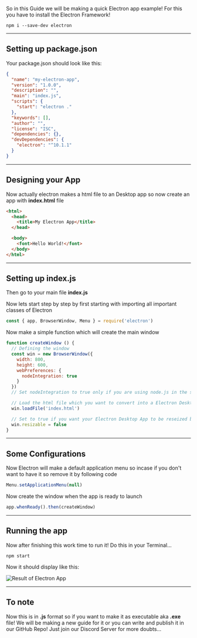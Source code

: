 So in this Guide we will be making a quick Electron app example!
For this you have to install the Electron Framework!

```
npm i --save-dev electron
```

---
## Setting up package.json

Your package.json should look like this:

```json
{
  "name": "my-electron-app",
  "version": "1.0.0",
  "description": "",
  "main": "index.js",
  "scripts": {
    "start": "electron ."
  },
  "keywords": [],
  "author": "",
  "license": "ISC",
  "dependencies": {},
  "devDependencies": {
    "electron": "^10.1.1"
  }
}
```

---
## Designing your App

Now actually electron makes a html file to an Desktop app so now create an app with **index.html** file

```html
<html>
  <head>
    <title>My Electron App</title>
  </head>

  <body>
    <font>Hello World!</font>
  </body>
</html>
```

---
## Setting up index.js

Then go to your main file **index.js**

Now lets start step by step by first starting with importing all important classes of Electron

```js
const { app, BrowserWindow, Menu } = require('electron')
```

Now make a simple function which will create the main window

```js
function createWindow () {
  // Defining the window
  const win = new BrowserWindow({
    width: 800,
    height: 600,
    webPreferences: {
      nodeIntegration: true
    }
  })
  // Set nodeIntegration to true only if you are using node.js in the script tag of html file!

  // Load the html file which you want to convert into a Electron Desktop app
  win.loadFile('index.html')

  // Set to true if you want your Electron Desktop App to be reseized by the user...
  win.resizable = false
}
```

---
## Some Configurations

Now Electron will make a default application menu so incase if you don't want to have it so remove it by following code

```js
Menu.setApplicationMenu(null)
```

Now create the window when the app is ready to launch

```js
app.whenReady().then(createWindow)
```

---
## Running the app
Now after finishing this work time to run it! Do this in your Terminal...

```
npm start
```

Now it should display like this:

![Result of Electron App](https://cdn.glitch.com/1e5e278d-4135-41bc-9115-11844dfcb3b6%2F905cf352-c7c6-4770-ab0f-27b3897db4b2.image.png?v=1600181832237)


---
## To note
Now this is in **.js** format so if you want to make it as executable aka **.exe** file! We will be making a new guide for it or you can write and publish it in our GitHub Repo! Just join our Discord Server for more doubts...
